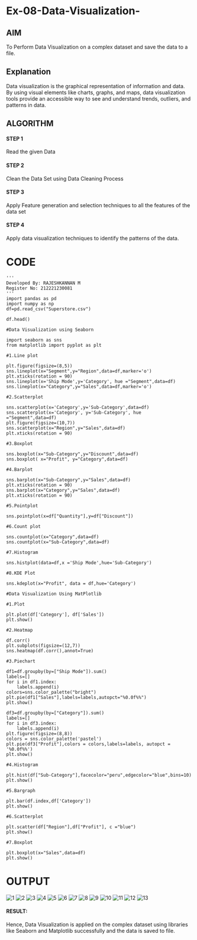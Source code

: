 # Ex-08-Data-Visualization-

## AIM
To Perform Data Visualization on a complex dataset and save the data to a file. 

## Explanation
Data visualization is the graphical representation of information and data. By using visual elements like charts, graphs, and maps, data visualization tools provide an accessible way to see and understand trends, outliers, and patterns in data.

## ALGORITHM
#### STEP 1
Read the given Data
#### STEP 2
Clean the Data Set using Data Cleaning Process
#### STEP 3
Apply Feature generation and selection techniques to all the features of the data set
#### STEP 4
Apply data visualization techniques to identify the patterns of the data.


# CODE
```
'''
Developed By: RAJESHKANNAN M
Register No: 212221230081
'''
import pandas as pd
import numpy as np
df=pd.read_csv("Superstore.csv")

df.head()

#Data Visualization using Seaborn

import seaborn as sns
from matplotlib import pyplot as plt

#1.Line plot

plt.figure(figsize=(8,5))
sns.lineplot(x="Segment",y="Region",data=df,marker='o')
plt.xticks(rotation = 90)
sns.lineplot(x='Ship Mode',y='Category', hue ="Segment",data=df)
sns.lineplot(x="Category",y="Sales",data=df,marker='o')

#2.Scatterplot

sns.scatterplot(x='Category',y='Sub-Category',data=df)
sns.scatterplot(x='Category', y='Sub-Category', hue ="Segment",data=df)
plt.figure(figsize=(10,7))
sns.scatterplot(x="Region",y="Sales",data=df)
plt.xticks(rotation = 90)

#3.Boxplot

sns.boxplot(x="Sub-Category",y="Discount",data=df)
sns.boxplot( x="Profit", y="Category",data=df)

#4.Barplot

sns.barplot(x="Sub-Category",y="Sales",data=df)
plt.xticks(rotation = 90)
sns.barplot(x="Category",y="Sales",data=df)
plt.xticks(rotation = 90)

#5.Pointplot

sns.pointplot(x=df["Quantity"],y=df["Discount"])

#6.Count plot

sns.countplot(x="Category",data=df)
sns.countplot(x="Sub-Category",data=df)

#7.Histogram

sns.histplot(data=df,x ='Ship Mode',hue='Sub-Category')

#8.KDE Plot

sns.kdeplot(x="Profit", data = df,hue='Category')

#Data Visualization Using MatPlotlib

#1.Plot

plt.plot(df['Category'], df['Sales'])
plt.show()

#2.Heatmap

df.corr()
plt.subplots(figsize=(12,7))
sns.heatmap(df.corr(),annot=True)

#3.Piechart

df1=df.groupby(by=["Ship Mode"]).sum()
labels=[]
for i in df1.index:
    labels.append(i)
colors=sns.color_palette("bright")
plt.pie(df1["Sales"],labels=labels,autopct="%0.0f%%")
plt.show()

df3=df.groupby(by=["Category"]).sum()
labels=[]
for i in df3.index:
    labels.append(i) 
plt.figure(figsize=(8,8))
colors = sns.color_palette('pastel')
plt.pie(df3["Profit"],colors = colors,labels=labels, autopct = '%0.0f%%')
plt.show()

#4.Histogram

plt.hist(df["Sub-Category"],facecolor="peru",edgecolor="blue",bins=10)
plt.show()

#5.Bargraph

plt.bar(df.index,df['Category'])
plt.show()

#6.Scatterplot

plt.scatter(df["Region"],df["Profit"], c ="blue")
plt.show()              

#7.Boxplot

plt.boxplot(x="Sales",data=df)
plt.show()
```

# OUTPUT

![1](https://user-images.githubusercontent.com/93901857/198822746-d17cc32c-23f7-4b2d-8041-1596b1590b76.jpg)
![2](https://user-images.githubusercontent.com/93901857/198822751-8b533602-6dce-47e1-af2b-5bfdedd25d46.jpg)
![3](https://user-images.githubusercontent.com/93901857/198822753-421dce3c-0fc9-499d-b4de-f8c6112addbf.jpg)
![4](https://user-images.githubusercontent.com/93901857/198822755-aa740b1a-e4e9-42bd-906b-fb102f75f9d8.jpg)
![5](https://user-images.githubusercontent.com/93901857/198822758-15ae3c4f-cf3c-4b47-85c5-eea3f98dffdd.jpg)
![6](https://user-images.githubusercontent.com/93901857/198822760-c1577026-a46e-4b33-bdc0-597823ece6fa.jpg)
![7](https://user-images.githubusercontent.com/93901857/198822763-2e3fdf76-b4dd-4a4a-b856-8b982974ca57.jpg)
![8](https://user-images.githubusercontent.com/93901857/198822764-c61808e1-6500-47d8-b4bf-72e9d9d7bdf7.jpg)
![9](https://user-images.githubusercontent.com/93901857/198822767-f909cf2c-adf9-45f2-8445-a4eb828b2f75.jpg)
![10](https://user-images.githubusercontent.com/93901857/198822771-1a52efc7-107a-4788-b2d1-304d851fdc5b.jpg)
![11](https://user-images.githubusercontent.com/93901857/198822772-037693ac-859a-49dc-a797-ed29ed63c57c.jpg)
![12](https://user-images.githubusercontent.com/93901857/198822794-abd97f63-7b0c-4bae-bd25-7ef39e500d44.jpg)
![13](https://user-images.githubusercontent.com/93901857/198822795-bf9d192d-5327-479b-b627-a24f55ba031e.jpg)

#### RESULT:
Hence, Data Visualization is applied on the complex dataset using libraries like Seaborn and Matplotlib successfully and the data is saved to file.